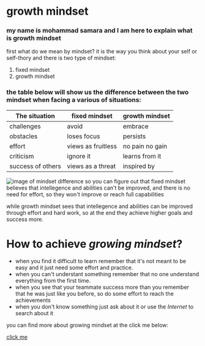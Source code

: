 # growth mindset
### my name is mohammad samara and I am here to explain what is **growth mindset**
first what do we mean by mindset?
it is the way you think about your self or self-thory and there is two type of mindset:
1. fixed mindset
2. growth mindset
### the table below will show us the difference between the two mindset when facing a various of situations:
The situation | fixed mindset | growth mindset
--------------|---------------|---------------
challenges | avoid | embrace
obstacles | loses focus | persists
effort | views as fruitless | no pain no gain
criticism | ignore it | learns from it
success of others | views as a threat | inspired by

![image of mindset difference](https://live.staticflickr.com/256/19751739181_ee9f90344a_b.jpg)
so you can figure out that fixed mindset believes that intellegence and abilities can't be improved, and there is no need for effort, so they won't improve or reach full capabilities

while growth mindset sees that intellegence and abilities can be improved through effort and hard work, so at the end they achieve higher goals and success more.

# How to achieve *growing mindset*?
* when you find it difficult to learn remember that it's not meant to be easy and it just need some effort and practice.
* when you can't understant something remember that no one understand everything from the first time.
* when you see that your teammate success more than you remember that he was just like you before, so do some effort to reach the achievements
* when you don't know something just ask about it or use the *Internet* to search about it

you can find more about growing mindset at the click me below:

[click me](https://fs.blog/2015/03/carol-dweck-mindset/)
